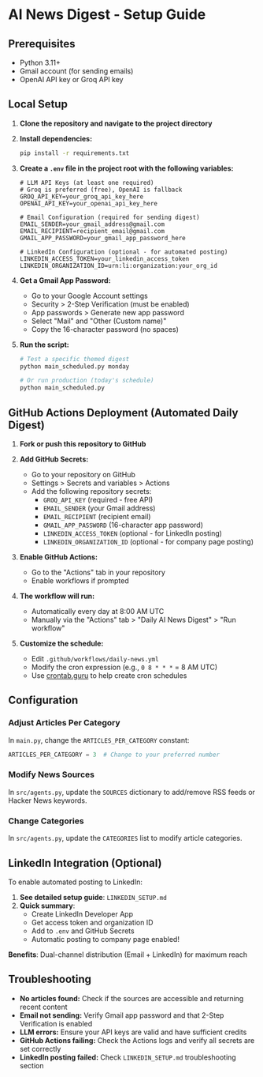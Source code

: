 # AI News Digest - Setup Guide

## Prerequisites

- Python 3.11+
- Gmail account (for sending emails)
- OpenAI API key or Groq API key

## Local Setup

1. **Clone the repository and navigate to the project directory**

2. **Install dependencies:**
   ```bash
   pip install -r requirements.txt
   ```

3. **Create a `.env` file in the project root with the following variables:**
   ```
   # LLM API Keys (at least one required)
   # Groq is preferred (free), OpenAI is fallback
   GROQ_API_KEY=your_groq_api_key_here
   OPENAI_API_KEY=your_openai_api_key_here
   
   # Email Configuration (required for sending digest)
   EMAIL_SENDER=your_gmail_address@gmail.com
   EMAIL_RECIPIENT=recipient_email@gmail.com
   GMAIL_APP_PASSWORD=your_gmail_app_password_here
   
   # LinkedIn Configuration (optional - for automated posting)
   LINKEDIN_ACCESS_TOKEN=your_linkedin_access_token
   LINKEDIN_ORGANIZATION_ID=urn:li:organization:your_org_id
   ```

4. **Get a Gmail App Password:**
   - Go to your Google Account settings
   - Security > 2-Step Verification (must be enabled)
   - App passwords > Generate new app password
   - Select "Mail" and "Other (Custom name)"
   - Copy the 16-character password (no spaces)

5. **Run the script:**
   ```bash
   # Test a specific themed digest
   python main_scheduled.py monday
   
   # Or run production (today's schedule)
   python main_scheduled.py
   ```

## GitHub Actions Deployment (Automated Daily Digest)

1. **Fork or push this repository to GitHub**

2. **Add GitHub Secrets:**
   - Go to your repository on GitHub
   - Settings > Secrets and variables > Actions
   - Add the following repository secrets:
     - `GROQ_API_KEY` (required - free API)
     - `EMAIL_SENDER` (your Gmail address)
     - `EMAIL_RECIPIENT` (recipient email)
     - `GMAIL_APP_PASSWORD` (16-character app password)
     - `LINKEDIN_ACCESS_TOKEN` (optional - for LinkedIn posting)
     - `LINKEDIN_ORGANIZATION_ID` (optional - for company page posting)

3. **Enable GitHub Actions:**
   - Go to the "Actions" tab in your repository
   - Enable workflows if prompted

4. **The workflow will run:**
   - Automatically every day at 8:00 AM UTC
   - Manually via the "Actions" tab > "Daily AI News Digest" > "Run workflow"

5. **Customize the schedule:**
   - Edit `.github/workflows/daily-news.yml`
   - Modify the cron expression (e.g., `0 8 * * *` = 8 AM UTC)
   - Use [crontab.guru](https://crontab.guru/) to help create cron schedules

## Configuration

### Adjust Articles Per Category
In `main.py`, change the `ARTICLES_PER_CATEGORY` constant:
```python
ARTICLES_PER_CATEGORY = 3  # Change to your preferred number
```

### Modify News Sources
In `src/agents.py`, update the `SOURCES` dictionary to add/remove RSS feeds or Hacker News keywords.

### Change Categories
In `src/agents.py`, update the `CATEGORIES` list to modify article categories.

## LinkedIn Integration (Optional)

To enable automated posting to LinkedIn:

1. **See detailed setup guide**: `LINKEDIN_SETUP.md`
2. **Quick summary**:
   - Create LinkedIn Developer App
   - Get access token and organization ID
   - Add to `.env` and GitHub Secrets
   - Automatic posting to company page enabled!

**Benefits**: Dual-channel distribution (Email + LinkedIn) for maximum reach

## Troubleshooting

- **No articles found:** Check if the sources are accessible and returning recent content
- **Email not sending:** Verify Gmail app password and that 2-Step Verification is enabled
- **LLM errors:** Ensure your API keys are valid and have sufficient credits
- **GitHub Actions failing:** Check the Actions logs and verify all secrets are set correctly
- **LinkedIn posting failed:** Check `LINKEDIN_SETUP.md` troubleshooting section

